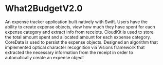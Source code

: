 # What2BudgetV2.0
An expense tracker application built natively with Swift. 
Users have the ability to create expense objects, view how much they have spent for each expense category and extract info from receipts. CloudKit is used to store the total amount spent and allocated amount for each expense category. CoreData is used to persist the expense objects. Designed an algorithm that implemented optical character recognition via Visions framework that extracted the necessary information from the receipt in order to automatically create an expense object  


